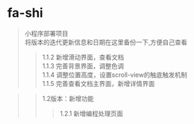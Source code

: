 # fa-shi
>小程序部署项目  
>将版本的迭代更新信息和日期在这里备份一下,方便自己查看  
>>1.1.2 新增滑动界面，查看文档  
>>1.1.3 完善背景界面，调整色调  
>>1.1.4 调整位置高度，设置scroll-view的触底触发机制  
>>1.1.5 完善查看文档主界面，新增详情界面

>>1.2版本：新增功能
>>>1.2.1 新增编程处理页面